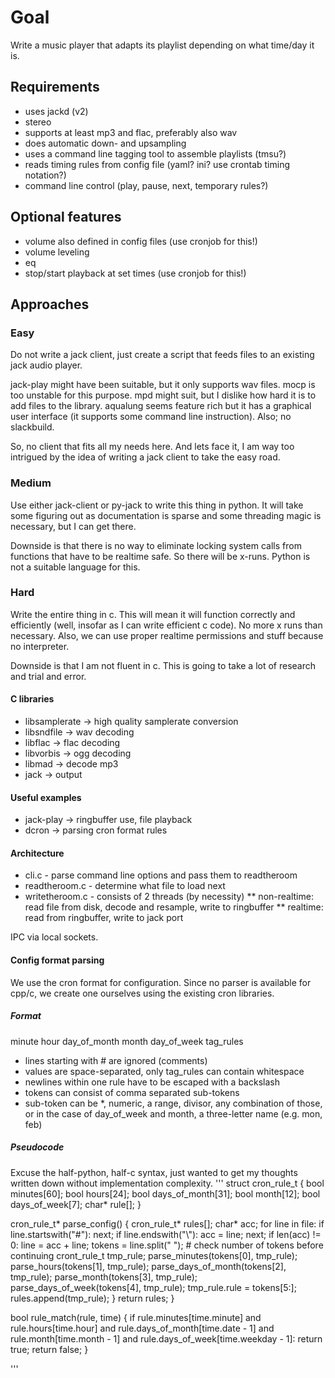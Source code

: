 # Goal
Write a music player that adapts its playlist depending on what time/day it is.

## Requirements
* uses jackd (v2)
* stereo
* supports at least mp3 and flac, preferably also wav
* does automatic down- and upsampling
* uses a command line tagging tool to assemble playlists (tmsu?)
* reads timing rules from config file (yaml? ini? use crontab timing notation?)
* command line control (play, pause, next, temporary rules?)

## Optional features
* volume also defined in config files (use cronjob for this!)
* volume leveling
* eq
* stop/start playback at set times (use cronjob for this!)


## Approaches

### Easy
Do not write a jack client, just create a script that feeds files to an existing jack audio player.

jack-play might have been suitable, but it only supports wav files. mocp is too unstable for this purpose. mpd might suit, but I dislike how hard it is to add files to the library. aqualung seems feature rich but it has a graphical user interface (it supports some command line instruction). Also; no slackbuild. 

So, no client that fits all my needs here. And lets face it, I am way too intrigued by the idea of writing a jack client to take the easy road.

### Medium
Use either jack-client or py-jack to write this thing in python. It will take some figuring out as documentation is sparse and some threading magic is necessary, but I can get there.

Downside is that there is no way to eliminate locking system calls from functions that have to be realtime safe. So there will be x-runs. Python is not a suitable language for this.

### Hard
Write the entire thing in c. This will mean it will function correctly and efficiently (well, insofar as I can write efficient c code). No more x runs than necessary. Also, we can use proper realtime permissions and stuff because no interpreter.

Downside is that I am not fluent in c. This is going to take a lot of research and trial and error.

#### C libraries
* libsamplerate -> high quality samplerate conversion
* libsndfile -> wav decoding
* libflac -> flac decoding
* libvorbis -> ogg decoding
* libmad -> decode mp3
* jack -> output

#### Useful examples
* jack-play -> ringbuffer use, file playback
* dcron -> parsing cron format rules

#### Architecture
* cli.c - parse command line options and pass them to readtheroom
* readtheroom.c - determine what file to load next
* writetheroom.c - consists of 2 threads (by necessity)
** non-realtime: read file from disk, decode and resample, write to ringbuffer
** realtime: read from ringbuffer, write to jack port

IPC via local sockets.

#### Config format parsing
We use the cron format for configuration. Since no parser is available for cpp/c, we create one ourselves using the existing cron libraries.

##### Format
minute hour day_of_month month day_of_week tag_rules

* lines starting with # are ignored (comments)
* values are space-separated, only tag_rules can contain whitespace
* newlines within one rule have to be escaped with a backslash
* tokens can consist of comma separated sub-tokens
* sub-token can be *, numeric, a range, divisor, any combination of those, or in the case of day_of_week and month, a three-letter name (e.g. mon, feb)

##### Pseudocode
Excuse the half-python, half-c syntax, just wanted to get my thoughts written down without implementation complexity.
'''
struct cron_rule_t {
    bool minutes[60];
    bool hours[24];
    bool days_of_month[31];
    bool month[12];
    bool days_of_week[7];
    char* rule[];
}

cron_rule_t* parse_config() {
    cron_rule_t* rules[];
    char* acc;
    for line in file:
        if line.startswith("#"): next;
        if line.endswith("\\"): acc = line; next;
        if len(acc) != 0: line = acc + line;
        tokens = line.split(" ");
        # check number of tokens before continuing
        cront_rule_t tmp_rule;
        parse_minutes(tokens[0], tmp_rule);
        parse_hours(tokens[1], tmp_rule);
        parse_days_of_month(tokens[2], tmp_rule);
        parse_month(tokens[3], tmp_rule);
        parse_days_of_week(tokens[4], tmp_rule);
        tmp_rule.rule = tokens[5:];
        rules.append(tmp_rule);
    }
    return rules;
}

bool rule_match(rule, time) {
    if rule.minutes[time.minute] and
        rule.hours[time.hour] and
        rule.days_of_month[time.date - 1] and
        rule.month[time.month - 1] and
        rule.days_of_week[time.weekday - 1]:
            return true;
    return false;
}

'''
